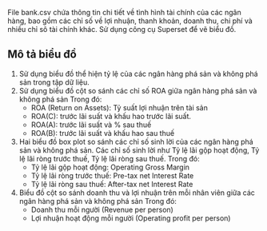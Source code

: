 
File bank.csv chứa thông tin chi tiết về tình hình tài chính của các ngân hàng, bao gồm các chỉ số về lợi nhuận, thanh khoản, doanh thu, chi phí và nhiều chỉ
sô tài chính khác.
Sử dụng công cụ Superset để vẽ biểu đồ.
## Mô tả biểu đồ 
1. Sử dụng biểu đồ thể hiện tỷ lệ của các ngân hàng phá sản và không phá sản trong tập dữ liệu. 
2. Sử dụng biểu đồ cột so sánh các chỉ số ROA giữa ngân hàng phá sản và không phá sản
   Trong đó:
   - ROA (Return on Assets): Tỷ suất lợi nhuận trên tài sản
   - ROA(C): trước lãi suất và khấu hao trước lãi suất.
   - ROA(A): trước lãi suất và % sau thuế
   - ROA(B): trước lãi suất và khấu hao sau thuế
3. Hai biểu đồ box plot so sánh các chỉ số sinh lời của các ngân hàng phá sản và không phá sản. Các chỉ số sinh lời như Tỷ lệ lãi gộp hoạt động, Tỷ lệ lãi ròng trước thuế, Tỷ lệ lãi ròng sau thuế.
   Trong đó:
   - Tỷ lệ lãi gộp hoạt động: Operating Gross Margin
   - Tỷ lệ lãi ròng trước thuế: Pre-tax net Interest Rate
   - Tỷ lệ lãi ròng sau thuế: After-tax net Interest Rate
4. Biểu đồ cột so sánh doanh thu và lợi nhuận trên mỗi nhân viên giữa các ngân hàng phá sản và không phá sản
   Trong đó:
   - Doanh thu mỗi người (Revenue per person)
   - Lợi nhuận hoạt động mỗi người (Operating profit per person)
